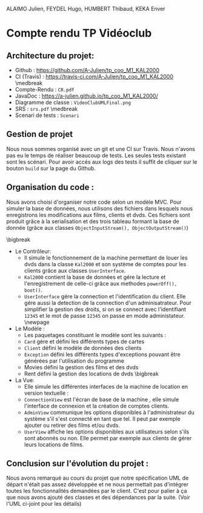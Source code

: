ALAIMO Julien,
FEYDEL Hugo,
HUMBERT Thibaud,
KEKA Enver

# Compte rendu TP Vidéoclub

## Architecture du projet:

*	Github : https://github.com/A-Julien/tp_coo_M1_KAL2000
*	CI (Travis) : https://travis-ci.com/A-Julien/tp_coo_M1_KAL2000
\medbreak
*	Compte-Rendu  : ```CR.pdf```
*	JavaDoc : https://a-julien.github.io/tp_coo_M1_KAL2000/
*	Diagramme de classe : ```VideoClubUMLFinal.png```
*	SRS : ```srs.pdf```
\medbreak
* Scenari de tests : ```Scenari```

## Gestion de projet

Nous nous sommes organisé avec un git et une CI sur Travis. Nous n'avons pas eu le temps de réaliser beaucoup de tests. Les seules tests existant sont les scénari. 
Pour avoir accés aux logs des tests il suffit de cliquer sur le bouton ```build``` sur la page du Github.

## Organisation du code :

Nous avons choisi d'organiser notre code selon un modèle MVC.
Pour simuler la base de données, nous utilisons des fichiers dans lesquels nous enregistrons les modifications aux films, clients et dvds. Ces fichiers sont produit grâce à la serialisation et des trois tableau formant la base de donnée (grâce aux classes ```ObjectInputStream(), ObjectOutputStream()```)

\bigbreak

-	Le Contrôleur:
	-	Il simule le fonctionnement de la machine permettant de louer les dvds dans la classe ```Kal2000``` et son système de comptes pour les clients grâce aux classes ```UserInterface```. 
	- ```Kal2000``` contient la base de données et gére la lecture et l'enregistrement de celle-ci grâce aux methodes ```powerOff(), boot()```.
	-	```UserInterface``` gére la connection et l'identification du client. Elle gére aussi la detection de la connection d'un adminisatrateur. Pour simplifier la gestion des droits, si on se connect avec l'identifiant ```12345``` et le mot de passe ```12345``` on passe en mode administateur.
\newpage
-	Le Modèle :
	-	Les paquetages constituant le modèle sont les suivants :
    - ```Card``` gère et défini les différents types de cartes
    - ```Client``` défini le modèle de données des clients
    - ```Exception``` défini les différents types d'exceptions pouvant être générées par l'utilisation du programme
    - Movies défini la gestion des films et des dvds
    - Rent défini la gestion des locations de dvds
\bigbreak
- La Vue:
	- Elle simule les différentes interfaces de la machine de location en version textuelle :
    - ```ConnectionView``` est l'écran de base de la machine , elle simule l'interface de connexion et la création de comptes clients.
    - ```AdminView``` communique les options disponibles à l'administrateur du système s'il s'est connecté en tant que tel. Il peut par exemple ajouter ou retirer des films et/ou dvds.
    - ```UserView``` affiche les options disponibles aux utilisateurs selon s'ils sont abonnés ou non. Elle permet par exemple aux clients de gérer leurs locations de films.



## Conclusion sur l'évolution du projet :

Nous avons remarqué au cours du projet que notre spécification UML de départ n'était pas assez développée et ne nous permettait pas d'intégrer toutes les fonctionnalités demandées par le client. C'est pour palier à ça que nous avons ajouté des classes et des dépendances par la suite. (Voir l'UML ci-joint pour les détails)